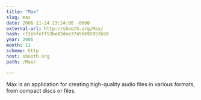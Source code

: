 ```yaml
---
title: "Max"
slug: max
date: 2006-11-24 23:24:08 -0600
external-url: http://sbooth.org/Max/
hash: cf2ebfeff53be82dee37456692052b59
year: 2006
month: 11
scheme: http
host: sbooth.org
path: /Max/

---
```


Max is an application for creating high-quality audio files in various formats, from compact discs or files.
